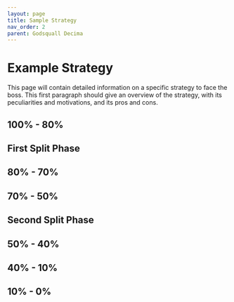 ```yaml
---
layout: page
title: Sample Strategy
nav_order: 2
parent: Godsquall Decima
---
```


# Example Strategy

This page will contain detailed information on a specific strategy to face the boss. This first paragraph should give an overview of the strategy, with its peculiarities and motivations, and its pros and cons.

## 100% - 80%

## First Split Phase

## 80% - 70%

## 70% - 50%

## Second Split Phase

## 50% - 40%

## 40% - 10%

## 10% - 0%


